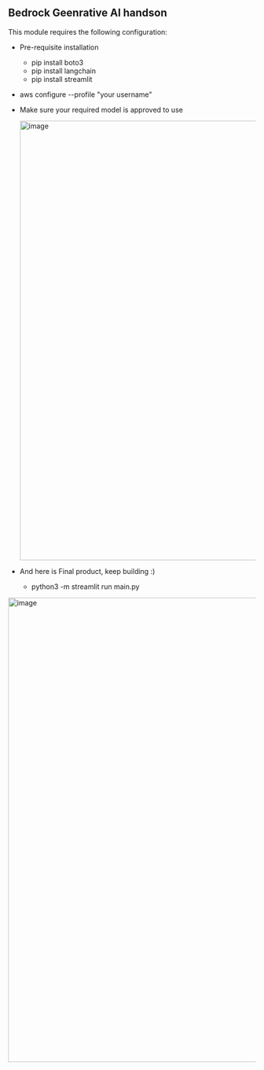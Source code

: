 ## Bedrock Geenrative AI handson

This module requires the following configuration:

- Pre-requisite installation
   - pip install boto3
   - pip install langchain
   - pip install streamlit
- aws configure --profile "your username"
- Make sure your required model is approved to use

  <img width="893" alt="image" src="https://github.com/ragerumal/Bedrock-Chatbot/assets/126337647/bdcf4612-f1ab-475f-a5d2-555cba56b636">

- And here is Final product, keep building :)
    - python3 -m streamlit run main.py
<img width="944" alt="image" src="https://github.com/ragerumal/Bedrock-Chatbot/assets/126337647/574d7767-c3a7-404a-ba64-4d1b95b93dc1">
